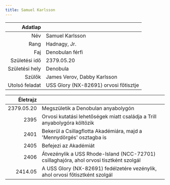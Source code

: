 ```yaml
---
title: Samuel Karlsson
---
```


| Adatlap | |
| ---: | :--- |
| Név | Samuel Karlsson |
| Rang | Hadnagy, Jr. |
| Faj | Denobulan férfi |
| Születési idő | 2379.05.20 |
| Születési hely | Denobula |
| Szülők | James Verov, Dabby Karlsson |
| Utolsó feladat | USS Glory (NX-82691) orvosi főtisztje |

| Életrajz | |
| ---: | :--- |
| 2379.05.20 | Megszületik a Denobulan anyabolygón |
| 2395 | Orvosi kutatási lehetőségek miatt családja a Trill anyabolygóra költözik |
| 2401 | Bekerül a Csillagflotta Akadémiára, majd a 'Mennydörgés' osztagba is |
| 2405 | Befejezi az Akadémiát |
| 2406 | Átvezénylik a USS Rhode-Island (NCC-72701) csillaghajóra, ahol orvosi tisztként szolgál |
| 2414.05 | A USS Glory (NX-82691) fedélzetére vezénylik, ahol orvosi főtisztként szolgál |
